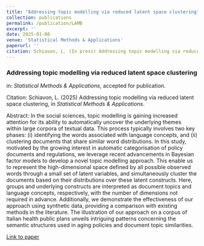 ```yaml
---
title: "Addressing topic modelling via reduced latent space clustering"
collection: publications
permalink: /publication/LAMB
excerpt: ''
date: 2025-01-08
venue: 'Statistical Methods & Applications'
paperurl: ''
citation: Schiavon, L. (In press) Addressing topic modelling via reduced latent space clustering, in <i>Statistical Methods & Applications</i>.
---
```


### Addressing topic modelling via reduced latent space clustering
in: _Statistical Methods & Applications_, accepted for publication.

Citation: Schiavon, L. (2025) Addressing topic modelling via reduced latent space clustering, in <i>Statistical Methods & Applications</i>.

Abstract: In the social sciences, topic modelling is gaining increased attention for its ability to automatically uncover the underlying themes within large corpora of textual data.
This process typically involves two key phases: (i) identifying the words associated with language concepts, and (ii) clustering documents that share similar word distributions.
In this study, motivated by the growing interest in automatic categorisation of policy documents and regulations, we leverage recent advancements in Bayesian factor models to develop a novel topic modelling approach.
This enable us to represent the high-dimensional space defined by all possible observed words through a small set of latent variables, and simultaneously cluster the documents based on their distributions over these latent
constructs. Here, groups and underlying constructs are interpreted as document topics and language concepts, respectively, with the number of dimensions not required in advance.
Additionally, we demonstrate the effectiveness of our approach using synthetic data, providing a comparison with existing methods in the literature.
The illustration of our approach on a corpus of Italian health public plans unveils intriguing patterns concerning the semantic structures used in aging policies and document topic similarities.

[Link to paper]()
